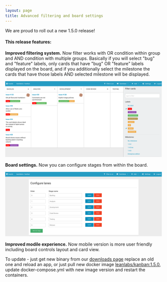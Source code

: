 ```yaml
---
layout: page
title: Advanced filtering and board settings
---
```


We are proud to roll out a new 1.5.0 release!

#### This release features:

**Improved filtering system.** Now filter works with OR condition within group and AND condition with multiple groups. Basically if you will select "bug" and "feature" labels, only cards that have "bug" OR "feature" labels displayed on the board, and if you additionally select the milestone the cards that have those labels AND selected milestone will be displayed.

![Improved filtering](/content/images/2016/03/2016-03-07-improved-filter.png)

**Board settings.** Now you can configure stages from within the board.

![Board settings](/content/images/2016/03/2016-03-07-board-settings.png)

**Improved modile experience.** Now mobile version is more user friendly including board controls layout and card view.

To update - just get new binary from our [downloads page](http://kanban.leanlabs.io/downloads) replace an old one and reload an app, or just pull new docker image [leanlabs/kanban:1.5.0](https://hub.docker.com/r/leanlabs/kanban/), update docker-compose.yml with new image version and restart the containers.
